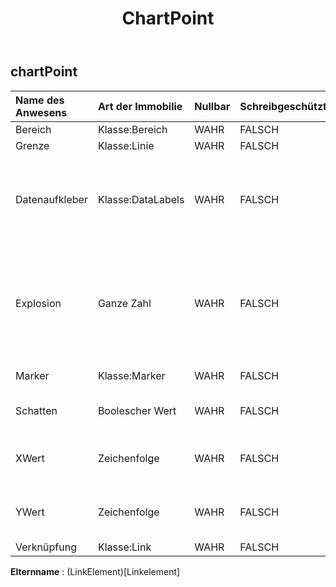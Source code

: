﻿---
title: ChartPoint
second_title: Aspose.Cells Cloud Documen
type: docs
url: /de/specification/model/chartpoint/
description: "Aspose.Cells Cloud-Modellspezifikation: ChartPoint. Bearbeiten Sie mühelos Excel und andere Tabellenkalkulationsdokumente mit Funktionen wie Öffnen, Generieren, Bearbeiten, Teilen, Zusammenführen, Vergleichen und Konvertieren"
weight: 50
---
## **chartPoint**

 

| Name des Anwesens| Art der Immobilie| Nullbar| Schreibgeschützt| Standardwert| Beschreibung|
|:- |:- |:- |:- |:- |:- |
| Bereich| Klasse:Bereich| WAHR| FALSCH|| Ruft den Bereich ab.|
| Grenze| Klasse:Linie| WAHR| FALSCH|| Ruft die Grenze ab.|
| Datenaufkleber| Klasse:DataLabels| WAHR| FALSCH|| Gibt ein DataLabels-Objekt zurück, das die mit dem Punkt verknüpfte Datenbeschriftung darstellt.|
| Explosion| Ganze Zahl| WAHR| FALSCH|| Der Abstand eines offenen Tortenstücks von der Mitte des Tortendiagramms wird als Prozentsatz des Tortendurchmessers ausgedrückt.|
| Marker| Klasse:Marker| WAHR| FALSCH|| Ruft die Markierung ab.|
| Schatten| Boolescher Wert| WAHR| FALSCH|| True, wenn der Kartenpunkt einen Schatten hat.|
| XWert| Zeichenfolge| WAHR| FALSCH|| Ruft den X-Wert des Diagrammpunkts ab oder legt diesen fest.|
| YWert| Zeichenfolge| WAHR| FALSCH|| Ruft den Y-Wert des Diagrammpunkts ab oder legt diesen fest.|
| Verknüpfung| Klasse:Link| WAHR| FALSCH|||

**Elternname** : (LinkElement)[Linkelement]